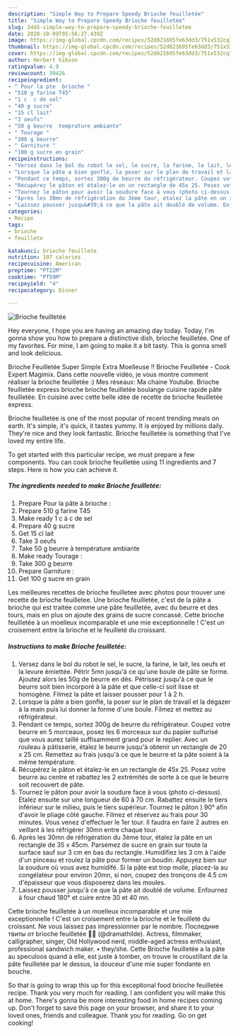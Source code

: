 ```yaml
---
description: "Simple Way to Prepare Speedy Brioche feuilletée"
title: "Simple Way to Prepare Speedy Brioche feuilletée"
slug: 3445-simple-way-to-prepare-speedy-brioche-feuilletee
date: 2020-10-09T05:56:27.439Z
image: https://img-global.cpcdn.com/recipes/52d821695fe63dd3/751x532cq70/brioche-feuilletee-photo-principale-de-la-recette.jpg
thumbnail: https://img-global.cpcdn.com/recipes/52d821695fe63dd3/751x532cq70/brioche-feuilletee-photo-principale-de-la-recette.jpg
cover: https://img-global.cpcdn.com/recipes/52d821695fe63dd3/751x532cq70/brioche-feuilletee-photo-principale-de-la-recette.jpg
author: Herbert Gibson
ratingvalue: 4.9
reviewcount: 39426
recipeingredient:
- " Pour la pte  brioche "
- "510 g farine T45"
- "1 c  c de sel"
- "40 g sucre"
- "15 cl lait"
- "3 oeufs"
- "50 g beurre  temprature ambiante"
- " Tourage "
- "300 g beurre"
- " Garniture "
- "100 g sucre en grain"
recipeinstructions:
- "Versez dans le bol du robot le sel, le sucre, la farine, le lait, les oeufs et la levure émiettée. Pétrir 5mn jusqu&#39;à ce qu&#39;une boule de pâte se forme. Ajoutez alors les 50g de beurre en dés. Pétrissez jusqu&#39;à ce que le beurre soit bien incorporé à la pâte et que celle-ci soit lisse et homogène. Filmez la pâte et laisser pousser pour 1 à 2 h."
- "Lorsque la pâte a bien gonflé, la poser sur le plan de travail et la dégazer à la main puis lui donner la forme d&#39;une boule. Filmez et mettez au réfrigérateur."
- "Pendant ce temps, sortez 300g de beurre du réfrigérateur. Coupez votre beurre en 5 morceaux, posez les 6 morceaux sur du papier sulfurisé que vous aurez taillé suffisamment grand pour le replier. Avec un rouleau à pâtisserie, étalez le beurre jusqu&#39;à obtenir un rectangle de 20 x 25 cm. Remettez au frais jusqu&#39;à ce que le beurre et la pâte soient à la même température."
- "Récupérez le pâton et étalez-le en un rectangle de 45x 25. Posez votre beurre au centre et rabattez les 2 extrémités de sorte à ce que le beurre soit recouvert de pâte."
- "Tournez le pâton pour avoir la soudure face à vous (photo ci-dessus). Etalez ensuite sur une longueur de 60 à 70 cm. Rabattez ensuite le tiers inférieur sur le milieu, puis le tiers supérieur. Tournez le pâton ) 90° afin d&#39;avoir le pliage côté gauche. Filmez et réservez au frais pour 30 minutes. Vous venez d&#39;effectuer le 1er tour. Il faudra en faire 2 autres en veillant à les réfrigérer 30mn entre chaque tour."
- "Après les 30mn de réfrigération du 3ème tour, étalez la pâte en un rectangle de 35 x 45cm. Parsemez de sucre en grain sur toute la surface sauf sur 3 cm en bas du rectangle. Humidifiez les 3 cm à l&#39;aide d&#39;un pinceau et roulez la pâte pour former un boudin. Appuyez bien sur la soudure où vous avez humidifé. Si la pâte est trop molle, placez-la au congélateur pour environ 20mn, si non, coupez des tronçons de 4.5 cm d&#39;épaisseur que vous disposerez dans les moules."
- "Laissez pousser jusqu&#39;à ce que la pâte ait doublé de volume. Enfournez à four chaud 180° et cuire entre 30 et 40 mn."
categories:
- Recipe
tags:
- brioche
- feuillete

katakunci: brioche feuillete 
nutrition: 107 calories
recipecuisine: American
preptime: "PT22M"
cooktime: "PT59M"
recipeyield: "4"
recipecategory: Dinner

---
```



![Brioche feuilletée](https://img-global.cpcdn.com/recipes/52d821695fe63dd3/751x532cq70/brioche-feuilletee-photo-principale-de-la-recette.jpg)

Hey everyone, I hope you are having an amazing day today. Today, I'm gonna show you how to prepare a distinctive dish, brioche feuilletée. One of my favorites. For mine, I am going to make it a bit tasty. This is gonna smell and look delicious.

Brioche Feuilletée Super Simple Extra Moelleuse ‼️ Brioche Feuilletée - Cook Expert Magimix. Dans cette nouvelle vidéo, je vous montre comment réaliser la brioche feuilletée :) Mes réseaux: Ma chaine Youtube. Brioche feuilletée express brioche brioche feuilletée boulange cuisine rapide pâte feuilletée. En cuisine avec cette belle idée de recette de brioche feuilletée express.

Brioche feuilletée is one of the most popular of recent trending meals on earth. It's simple, it's quick, it tastes yummy. It is enjoyed by millions daily. They're nice and they look fantastic. Brioche feuilletée is something that I've loved my entire life.


To get started with this particular recipe, we must prepare a few components. You can cook brioche feuilletée using 11 ingredients and 7 steps. Here is how you can achieve it.

<!--inarticleads1-->

##### The ingredients needed to make Brioche feuilletée:

1. Prepare  Pour la pâte à brioche :
1. Prepare 510 g farine T45
1. Make ready 1 c à c de sel
1. Prepare 40 g sucre
1. Get 15 cl lait
1. Take 3 oeufs
1. Take 50 g beurre à température ambiante
1. Make ready  Tourage :
1. Take 300 g beurre
1. Prepare  Garniture :
1. Get 100 g sucre en grain


Les meilleures recettes de brioche feuilletee avec photos pour trouver une recette de brioche feuilletee. Une brioche feuilletée, c&#39;est de la pâte a brioche qui est traitée comme une pâte feuilletée, avec du beurre et des tours, mais en plus on ajoute des grains de sucre concassé. Cette brioche feuilletée à un moelleux incomparable et une mie exceptionnelle ! C&#39;est un croisement entre la brioche et le feuilleté du croissant. 

<!--inarticleads2-->

##### Instructions to make Brioche feuilletée:

1. Versez dans le bol du robot le sel, le sucre, la farine, le lait, les oeufs et la levure émiettée. Pétrir 5mn jusqu&#39;à ce qu&#39;une boule de pâte se forme. Ajoutez alors les 50g de beurre en dés. Pétrissez jusqu&#39;à ce que le beurre soit bien incorporé à la pâte et que celle-ci soit lisse et homogène. Filmez la pâte et laisser pousser pour 1 à 2 h.
1. Lorsque la pâte a bien gonflé, la poser sur le plan de travail et la dégazer à la main puis lui donner la forme d&#39;une boule. Filmez et mettez au réfrigérateur.
1. Pendant ce temps, sortez 300g de beurre du réfrigérateur. Coupez votre beurre en 5 morceaux, posez les 6 morceaux sur du papier sulfurisé que vous aurez taillé suffisamment grand pour le replier. Avec un rouleau à pâtisserie, étalez le beurre jusqu&#39;à obtenir un rectangle de 20 x 25 cm. Remettez au frais jusqu&#39;à ce que le beurre et la pâte soient à la même température.
1. Récupérez le pâton et étalez-le en un rectangle de 45x 25. Posez votre beurre au centre et rabattez les 2 extrémités de sorte à ce que le beurre soit recouvert de pâte.
1. Tournez le pâton pour avoir la soudure face à vous (photo ci-dessus). Etalez ensuite sur une longueur de 60 à 70 cm. Rabattez ensuite le tiers inférieur sur le milieu, puis le tiers supérieur. Tournez le pâton ) 90° afin d&#39;avoir le pliage côté gauche. Filmez et réservez au frais pour 30 minutes. Vous venez d&#39;effectuer le 1er tour. Il faudra en faire 2 autres en veillant à les réfrigérer 30mn entre chaque tour.
1. Après les 30mn de réfrigération du 3ème tour, étalez la pâte en un rectangle de 35 x 45cm. Parsemez de sucre en grain sur toute la surface sauf sur 3 cm en bas du rectangle. Humidifiez les 3 cm à l&#39;aide d&#39;un pinceau et roulez la pâte pour former un boudin. Appuyez bien sur la soudure où vous avez humidifé. Si la pâte est trop molle, placez-la au congélateur pour environ 20mn, si non, coupez des tronçons de 4.5 cm d&#39;épaisseur que vous disposerez dans les moules.
1. Laissez pousser jusqu&#39;à ce que la pâte ait doublé de volume. Enfournez à four chaud 180° et cuire entre 30 et 40 mn.


Cette brioche feuilletée à un moelleux incomparable et une mie exceptionnelle ! C&#39;est un croisement entre la brioche et le feuilleté du croissant. Ne vous laissez pas impressionner par le nombre. Последние твиты от brioche feuilletée 🍞🥐 (@dramathilde). Actress, filmmaker, calligrapher, singer, Old Hollywood nerd, middle-aged actress enthusiast, professional sandwich maker. • they/she. Cette Brioche feuilletée a la pâte au speculoos quand à elle, est juste à tomber, on trouve le croustillant de la pâte feuilletée par le dessus, la douceur d&#39;une mie super fondante en bouche. 

So that is going to wrap this up for this exceptional food brioche feuilletée recipe. Thank you very much for reading. I am confident you will make this at home. There's gonna be more interesting food in home recipes coming up. Don't forget to save this page on your browser, and share it to your loved ones, friends and colleague. Thank you for reading. Go on get cooking!
